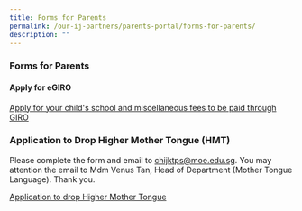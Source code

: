 ```yaml
---
title: Forms for Parents
permalink: /our-ij-partners/parents-portal/forms-for-parents/
description: ""
---
```

### Forms for Parents<br>

#### Apply for eGIRO

[Apply for your child's school and miscellaneous fees to be paid through GIRO](https://www.moe.gov.sg/financial-matters/fees/egiro)

### Application to Drop Higher Mother Tongue (HMT)


Please complete the form and email to&nbsp;[chijktps@moe.edu.sg](mailto:chijktps@moe.edu.sg). You may attention the email to Mdm Venus Tan, Head of Department (Mother Tongue Language). Thank you.  

  

[Application to drop Higher Mother Tongue](/files/Parents%20Portal/Application-to-drop-Higher-Mother-Tongue.pdf)